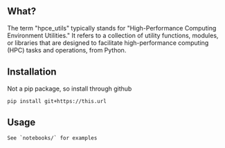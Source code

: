 ## What?

The term "hpce\_utils" typically stands for "High-Performance Computing
Environment Utilities." It refers to a collection of utility functions,
modules, or libraries that are designed to facilitate high-performance
computing (HPC) tasks and operations, from Python.

## Installation

Not a pip package, so install through github

    pip install git+https://this.url

## Usage

    See `notebooks/` for examples

